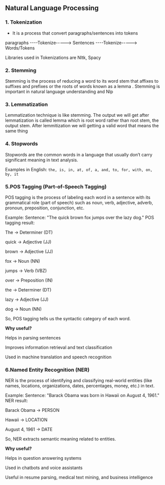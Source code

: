 ## Natural Language Processing

### 1. Tokenization
- It is a process that convert paragraphs/sentences into tokens

paragraphs ----Tokenize-----> Sentences ----Tokenize-----> Words/Tokens

Libraries used in Tokenizations are Nltk, Spacy


### 2. Stemming

Stemming is the process of reducing a word to its word stem that affixes to suffixes and prefixes or the roots of words known as a lemma . Stemming is important in natural language understanding and Nlp

### 3. Lemmatization
Lemmatization technique is like stemming. The output we will get after lemmatization is called lemma which is root word rather than root stem, the output stem. After lemmitization we will getting a valid word that means the same thing

### 4. Stopwords
Stopwords are the common words in a language that usually don’t carry significant meaning in text analysis.

Examples in English:
`the, is, in, at, of, a, and, to, for, with, on, by, it`

### 5.POS Tagging (Part-of-Speech Tagging)

POS tagging is the process of labeling each word in a sentence with its grammatical role (part of speech) such as noun, verb, adjective, adverb, pronoun, preposition, conjunction, etc.

Example:
Sentence: "The quick brown fox jumps over the lazy dog."
POS tagging result:

The → Determiner (DT)

quick → Adjective (JJ)

brown → Adjective (JJ)

fox → Noun (NN)

jumps → Verb (VBZ)

over → Preposition (IN)

the → Determiner (DT)

lazy → Adjective (JJ)

dog → Noun (NN)

So, POS tagging tells us the syntactic category of each word.

**Why useful?**

Helps in parsing sentences

Improves information retrieval and text classification

Used in machine translation and speech recognition

### 6.Named Entity Recognition (NER)

NER is the process of identifying and classifying real-world entities (like names, locations, organizations, dates, percentages, money, etc.) in text.

Example:
Sentence: "Barack Obama was born in Hawaii on August 4, 1961."
NER result:

Barack Obama → PERSON

Hawaii → LOCATION

August 4, 1961 → DATE

So, NER extracts semantic meaning related to entities.

**Why useful?**

Helps in question answering systems

Used in chatbots and voice assistants

Useful in resume parsing, medical text mining, and business intelligence